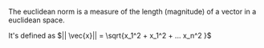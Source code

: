 The euclidean norm is a measure of the length (magnitude) of a vector in a euclidean space. 

It's defined as $|| \vec{x}|| = \sqrt{x_1^2 + x_1^2 + ... x_n^2 }$

